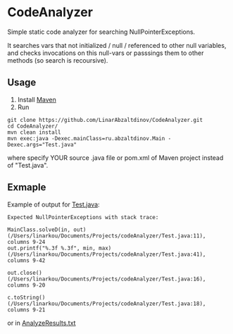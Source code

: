 # CodeAnalyzer
Simple static code analyzer for searching NullPointerExceptions. 

It searches vars that not initialized / null / referenced to other null variables, and checks invocations on this null-vars or passsings them to other methods (so search is recoursive).

## Usage
1. Install [Maven](https://maven.apache.org/install.html)
2. Run 
```
git clone https://github.com/LinarAbzaltdinov/CodeAnalyzer.git
cd CodeAnalyzer/
mvn clean install
mvn exec:java -Dexec.mainClass=ru.abzaltdinov.Main -Dexec.args="Test.java"
```
where specify YOUR source .java file or pom.xml of Maven project instead of "Test.java".

## Exmaple
Example of output for [Test.java](Test.java):
```
Expected NullPointerExceptions with stack trace:

MainClass.solveD(in, out)
(/Users/linarkou/Documents/Projects/codeAnalyzer/Test.java:11), columns 9-24
out.printf("%.3f %.3f", min, max)
(/Users/linarkou/Documents/Projects/codeAnalyzer/Test.java:41), columns 9-42

out.close()
(/Users/linarkou/Documents/Projects/codeAnalyzer/Test.java:16), columns 9-20

c.toString()
(/Users/linarkou/Documents/Projects/codeAnalyzer/Test.java:18), columns 9-21
```
or in [AnalyzeResults.txt](analyzeResults.txt)
